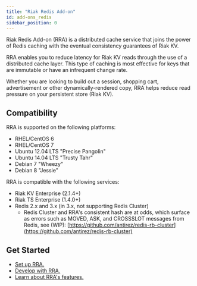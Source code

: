 ```yaml
---
title: "Riak Redis Add-on"
id: add-ons_redis
sidebar_position: 0
---
```


[addon redis develop]: ./developing-rra.md

[addon redis features]: ./redis-add-on-features.md

[addon redis setup]: ./set-up-rra/index.md

Riak Redis Add-on (RRA) is a distributed cache service that joins the power of Redis caching with the eventual consistency guarantees of Riak KV. 

RRA enables you to reduce latency for Riak KV reads through the use of a distributed cache layer. This type of caching is most effective for keys that are immutable or have an infrequent change rate.

Whether you are looking to build out a session, shopping cart, advertisement or other dynamically-rendered copy, RRA helps reduce read pressure on your persistent store (Riak KV).

## Compatibility

RRA is supported on the following platforms:

* RHEL/CentOS 6
* RHEL/CentOS 7
* Ubuntu 12.04 LTS "Precise Pangolin"
* Ubuntu 14.04 LTS "Trusty Tahr"
* Debian 7 "Wheezy"
* Debian 8 "Jessie"

RRA is compatible with the following services:

* Riak KV Enterprise (2.1.4+)
* Riak TS Enterprise (1.4.0+)
* Redis 2.x and 3.x (in 3.x, not supporting Redis Cluster)
  * Redis Cluster and RRA's consistent hash are at odds, which surface as errors
    such as MOVED, ASK, and CROSSSLOT messages from Redis, see (WIP):
    [https://github.com/antirez/redis-rb-cluster](https://github.com/antirez/redis-rb-cluster)

## Get Started

* [Set up RRA.][addon redis setup]
* [Develop with RRA.][addon redis develop]
* [Learn about RRA's features.][addon redis features]
